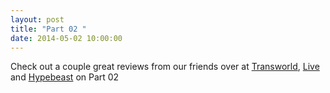 ```yaml
---
layout: post
title: "Part 02 "
date: 2014-05-02 10:00:00
---
```


<p>Check out a couple great reviews from our friends over at <a href="http://skateboarding.transworld.net/1000196888/videos/caste-x-magenta-part-2/">Transworld</a>, <a href="http://liveskateboardmedia.com/fr">Live</a> and <a href="http://hypebeast.com/2014/5/caste-profiles-magenta-skateboards-in-caste-x-magenta-part-2">Hypebeast</a> on Part 02</p>

<p><a href="http://skateboarding.transworld.net/1000196888/videos/caste-x-magenta-part-2/"><img alt="" data-rich-file-id="20" src="http://s3.amazonaws.com/caste-server-production/rich/rich_files/rich_files/20/blog/screen-20shot-202014-05-02-20at-2010-30-01-20am.png" /></a></p>

<p><a href="http://liveskateboardmedia.com/fr"><img alt="" data-rich-file-id="19" src="http://s3.amazonaws.com/caste-server-production/rich/rich_files/rich_files/19/blog/screen-20shot-202014-05-02-20at-2010-27-47-20am.png" /></a><a href="http://hypebeast.com/2014/5/caste-profiles-magenta-skateboards-in-caste-x-magenta-part-2"><img alt="" data-rich-file-id="18" src="http://s3.amazonaws.com/caste-server-production/rich/rich_files/rich_files/18/blog/screen-20shot-202014-05-02-20at-2010-26-56-20am.png" /></a></p>

